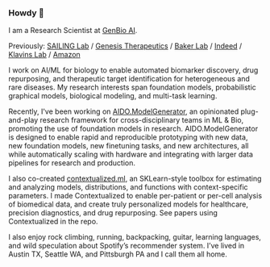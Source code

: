 ### Howdy 👋

I am a Research Scientist at [GenBio AI](https://genbio.ai/).

Previously: [SAILING Lab](https://sailing-lab.github.io/) / [Genesis Therapeutics](https://genesistherapeutics.ai/) / [Baker Lab](https://www.bakerlab.org/) / [Indeed](https://indeed.com/) / [Klavins Lab](http://klavinslab.org/) / [Amazon](https://www.amazon.com/)

I work on AI/ML for biology to enable automated biomarker discovery, drug repurposing, and therapeutic target identification for heterogeneous and rare diseases. 
My research interests span foundation models, probabilistic graphical models, biological modeling, and multi-task learning.

Recently, I've been working on [AIDO.ModelGenerator](https://genbio-ai.github.io/ModelGenerator/), an opinionated plug-and-play research framework for cross-disciplinary teams in ML & Bio, promoting the use of foundation models in research. 
AIDO.ModelGenerator is designed to enable rapid and reproducible prototyping with new data, new foundation models, new finetuning tasks, and new architectures, all while automatically scaling with hardware and integrating with larger data pipelines for research and production.

I also co-created [contextualized.ml](https://contextualized.ml/), an SKLearn-style toolbox for estimating and analyzing models, distributions, and functions with context-specific parameters.
I made Contextualized to enable per-patient or per-cell analysis of biomedical data, and create truly personalized models for healthcare, precision diagnostics, and drug repurposing.
See papers using Contextualized in the repo.

I also enjoy rock climbing, running, backpacking, guitar, learning languages, and wild speculation about Spotify’s recommender system. I’ve lived in Austin TX, Seattle WA, and Pittsburgh PA and I call them all home.
